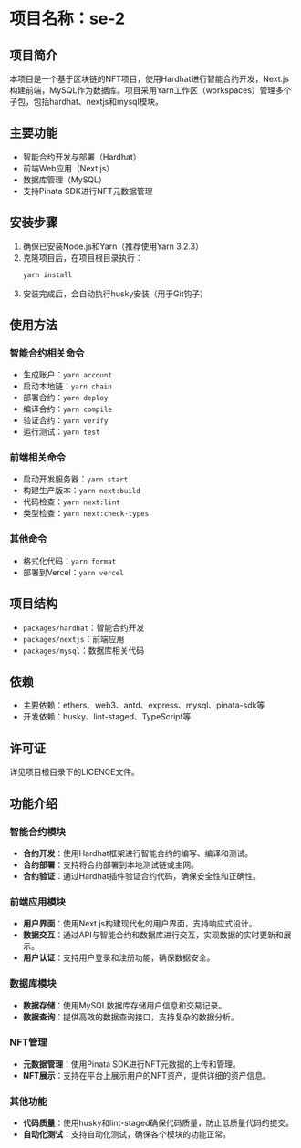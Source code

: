 # 项目名称：se-2

## 项目简介
本项目是一个基于区块链的NFT项目，使用Hardhat进行智能合约开发，Next.js构建前端，MySQL作为数据库。项目采用Yarn工作区（workspaces）管理多个子包，包括hardhat、nextjs和mysql模块。

## 主要功能
- 智能合约开发与部署（Hardhat）
- 前端Web应用（Next.js）
- 数据库管理（MySQL）
- 支持Pinata SDK进行NFT元数据管理

## 安装步骤
1. 确保已安装Node.js和Yarn（推荐使用Yarn 3.2.3）
2. 克隆项目后，在项目根目录执行：
   ```bash
   yarn install
   ```
3. 安装完成后，会自动执行husky安装（用于Git钩子）

## 使用方法
### 智能合约相关命令
- 生成账户：`yarn account`
- 启动本地链：`yarn chain`
- 部署合约：`yarn deploy`
- 编译合约：`yarn compile`
- 验证合约：`yarn verify`
- 运行测试：`yarn test`

### 前端相关命令
- 启动开发服务器：`yarn start`
- 构建生产版本：`yarn next:build`
- 代码检查：`yarn next:lint`
- 类型检查：`yarn next:check-types`

### 其他命令
- 格式化代码：`yarn format`
- 部署到Vercel：`yarn vercel`

## 项目结构
- `packages/hardhat`：智能合约开发
- `packages/nextjs`：前端应用
- `packages/mysql`：数据库相关代码

## 依赖
- 主要依赖：ethers、web3、antd、express、mysql、pinata-sdk等
- 开发依赖：husky、lint-staged、TypeScript等

## 许可证
详见项目根目录下的LICENCE文件。

## 功能介绍

### 智能合约模块
- **合约开发**：使用Hardhat框架进行智能合约的编写、编译和测试。
- **合约部署**：支持将合约部署到本地测试链或主网。
- **合约验证**：通过Hardhat插件验证合约代码，确保安全性和正确性。

### 前端应用模块
- **用户界面**：使用Next.js构建现代化的用户界面，支持响应式设计。
- **数据交互**：通过API与智能合约和数据库进行交互，实现数据的实时更新和展示。
- **用户认证**：支持用户登录和注册功能，确保数据安全。

### 数据库模块
- **数据存储**：使用MySQL数据库存储用户信息和交易记录。
- **数据查询**：提供高效的数据查询接口，支持复杂的数据分析。

### NFT管理
- **元数据管理**：使用Pinata SDK进行NFT元数据的上传和管理。
- **NFT展示**：支持在平台上展示用户的NFT资产，提供详细的资产信息。

### 其他功能
- **代码质量**：使用husky和lint-staged确保代码质量，防止低质量代码的提交。
- **自动化测试**：支持自动化测试，确保各个模块的功能正常。 
